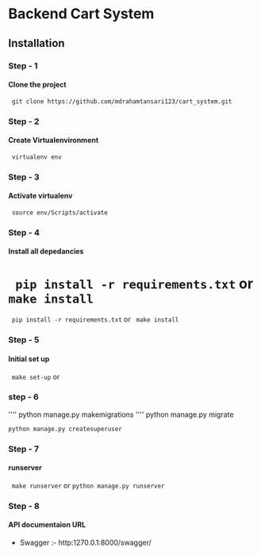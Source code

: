 # Backend Cart System


## Installation
### Step - 1
#### Clone the project
``` git clone https://github.com/mdrahamtansari123/cart_system.git```
### Step - 2
#### Create Virtualenvironment
``` virtualenv env```
### Step - 3
#### Activate virtualenv
``` source env/Scripts/activate```
### Step - 4
#### Install all depedancies

``` pip install -r requirements.txt``` or ``` make install```
=======
``` pip install -r requirements.txt``` or ``` make install```

### Step - 5
#### Initial set up
``` make set-up``` or
### step - 6
'''' python manage.py makemigrations
'''' python manage.py migrate

```python manage.py createsuperuser ```
### Step - 7
#### runserver
``` make runserver``` or
```python manage.py runserver ```
### Step - 8
#### API documentaion URL
- Swagger :- http:1270.0.1:8000/swagger/

